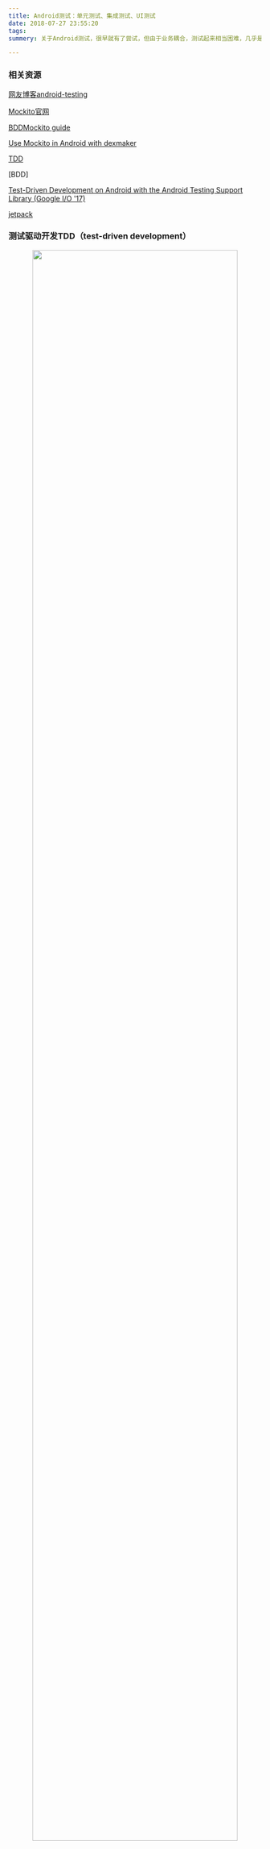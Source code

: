 ```yaml
---
title: Android测试：单元测试、集成测试、UI测试
date: 2018-07-27 23:55:20
tags:
summery: 关于Android测试，很早就有了尝试，但由于业务耦合，测试起来相当困难，几乎是弊大于利。自从android-testing之后，测试变得不那么神秘，今天就来一起了解在Android中如何正确的做各种测试。

---
```


### 相关资源

[网友博客android-testing]

[Mockito官网]

[BDDMockito guide]

[Use Mockito in Android with dexmaker]

[TDD]

[BDD]

[Test-Driven Development on Android with the Android Testing Support Library (Google I/O '17)]

[jetpack]



### 测试驱动开发TDD（test-driven development）

<div align="center">
	<img src="/images/TDD-testing-workflow.png" width="90%" />
</div>

1. Unit Test 				(Small Tests)
3. UI Test   				(Large Tests)

### 测试金字塔


<div align="center">
	<img src="/images/testing-pyramid-2x.png" width="90%" />
</div>

1. Unit Test 				(Small Tests)   

```
推荐多写单元测试，因为他运行在本地电脑，并且mocked或者stubed很多至关重要的核心组件，例如Android中Context对象；
该类测试旨在测试语法，异常，逻辑是否如我们所设计的一样被执行。并不能说明程序就没有错误。提前发现错误
```
	  
2. integration Test		(Medium Tests)

```
this kind of Tests told you that your function is actually works。
这种测试被运行在真机或者模拟器中，用于测试你的程序真的可以正常工作。
```
3. UI Test   				(Large Tests)


推荐各种类型的测试用例占比为： <b>70 percent small, 20 percent medium, and 10 percent large.</b>

### 多种测试框架及辅助测试工具

|名称|描述|作用|
|----|----|-----|
| Junit Test |普通单元测试||
| InstrumentationTestRunner |Android中只支持Junit3，已过时||
| AndroidJunitRunner |Android单元测试，替代InstrumentationTestRunner |支持Junit3和Junit4在Android中使用|
| AndroidJunit4 ||Android中使用@RunWith(AndroidJUnit4.class)|
| MockitoJUnitRunner|||
| Mockito |Stubed & Mocked 对象||
| Robolectric |类似Mockito||
| UI Automator |Android UI 黑盒自动化测试（又称功能测试），依赖于AndroidJunitRunner ||
| Espresso |Android UI 白盒自动化测试，依赖于AndroidJunitRunner ||
| ActivityInstrumentationTestCase2 |已过时||
| ActivityTestRule |替代ActivityInstrumentationTestCase2 ||
| ServiceTestRule |不支持IntentService||

1. org.junit.runners.JUnit4

```gradle
	apply plugin: 'com.android.application'
	
	android {
	    compileSdkVersion 26
	    buildToolsVersion rootProject.buildToolsVersion
	    defaultConfig {
	        applicationId "com.example.android.testing.unittesting.BasicSample"
	        minSdkVersion 9
	        versionCode 1
	        versionName "1.0"
	        targetSdkVersion 26
	    }
	    productFlavors {
	    }
	}
	
	dependencies {
	    // Unit testing dependencies.
	    testCompile 'junit:junit:' + rootProject.junitVersion;
	    testCompile "org.mockito:mockito-inline:+"
	    //testCompile 'org.mockito:mockito-core:' + rootProject.mockitoVersion;
	}

```
	
2. android.support.test.runner.AndroidJUnitRunner

```gradle
	apply plugin: 'com.android.application'
		
	android {
	    compileSdkVersion 26
	    buildToolsVersion rootProject.buildToolsVersion
		
	    defaultConfig {
	        applicationId "com.example.android.testing.unittesting.basicunitandroidtest"
	        minSdkVersion 9
	        targetSdkVersion 26
	        versionCode 1
	        versionName "1.0"
	        testInstrumentationRunner "android.support.test.runner.AndroidJUnitRunner"
	    }
	}
		
	dependencies {
	    // Testing-only dependencies
	    // Force usage of support annotations in the test app, since it is internally used by the runner module.
	    androidTestCompile 'com.android.support:support-annotations:' + rootProject.supportLibVersion;
	    androidTestCompile 'com.android.support.test:runner:' + rootProject.runnerVersion;
	    androidTestCompile 'org.hamcrest:hamcrest-library:' + rootProject.hamcrestVersion;
	}

```

3. 水电费

```gradle

```

4. sfd
	

### 参考文档

[Mockito guide]

[Mocktio 语法简介]

### Mock Android Issue Track

[mockito android issues]

[mockito android issues]:https://github.com/mockito/mockito/issues/new

### Android项目中引入Mockito支持

1. 使用官方提供的androidTestCompile支持

	```gradle
	 repositories {
	   jcenter()
	 }
	 dependencies {
	   //对普通java mock测试支持
	   testCompile "org.mockito:mockito-core:+"
	   //mockito官方于mockito 2.6.1开始对android依赖库提供mock支持
	   androidTestCompile "org.mockito:mockito-android:+"
	 }
	 
	```
   
2. 使用LinkedIn公司dexmaker团队基于mockito提供的androidTestCompile支持

	```gradle
	 repositories {
	   jcenter()
	 }
	 dependencies {
	   //对普通java mock测试支持
	   testCompile "org.mockito:mockito-core:+"
	   //使用LinkedIn公司dexmaker团队基于mockito提供的androidTestCompile支持
	   androidTestCompile 'com.linkedin.dexmaker:dexmaker-mockito:2.19.0'
	 }
	 
	```
	
3. Mocking final types, enums and final methods (Since 2.1.0)

	```gradle
	repositories {
	   jcenter()
	 }
	 dependencies {
	   //想要mock final types，enums，final methods
	   //使用mockito-inline替换mockito-core
	   testCompile "org.mockito:mockito-inline:+"
	   //androidTestCompile "org.mockito:mockito-android:+"
	   //androidTestCompile 'com.linkedin.dexmaker:dexmaker-mockito:2.19.0'
	 }
	```

4. sdfsf

### 初始化mockito及MockitoAnnotations

1. MockitoAnnotations
1. MockitoJUnitRunner
2. MockitoRule

[Mockito官网]:http://site.mockito.org/#training
[Mockito guide]:http://static.javadoc.io/org.mockito/mockito-core/2.20.0/org/mockito/Mockito.html
[Mocktio 语法简介]:https://blog.csdn.net/qq_17766199/article/details/78450007
[BDDMockito guide]:http://static.javadoc.io/org.mockito/mockito-core/2.20.0/org/mockito/BDDMockito.html
[Use Mockito in Android with dexmaker]:https://github.com/linkedin/dexmaker
[TDD]:https://baike.baidu.com/item/TDD/9064369
[Test-Driven Development on Android with the Android Testing Support Library (Google I/O '17)]:https://www.youtube.com/watch?v=pK7W5npkhho&start=111
[jetpack]:https://developer.android.com/jetpack/
[网友博客android-testing]:https://blog.csdn.net/u012496940/article/details/49081151
[BDD]: